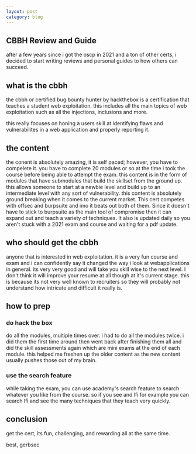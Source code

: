```yaml
---
layout: post
category: blog
---
```


## CBBH Review and Guide

after a few years since i got the oscp in 2021 and a ton of other certs, i decided to start writing reviews and personal guides to how others can
succeed. 

## what is the cbbh

the cbbh or certified bug bounty hunter by hackthebox is a certification that teaches a student web exploitation. this includes all the main topics of web exploitation such as all the injections, inclusions and more. 

this really focuses on honing a users skill at identifying flaws and vulnerabilites in a web application and properly reporting it. 

## the content

the conent is absolutely amazing, it is self paced; however, you have to compelete it. you have to complete 20 modules or so at the time i took the course before being able to attempt the exam. this content is in the form of modules that have submodules that build the skillset from the ground up. this allows someone to start at a newbie level and build up to an intermediate level with any sort of vulnerability. this content is absolutely ground breaking when it comes to the current market. This cert competes with offsec and burpsuite and imo it beats out both of them. Since it doesn't have to stick to burpsuite as the main tool of compromise then it can expand out and teach a variety of techniques. It also is updated daily so you aren't stuck with a 2021 exam and course and waiting for a pdf update.

## who should get the cbbh

anyone that is interested in web exploitation. it is a very fun course and exam and i can confidently say it changed the way i look at webapplications in general. its very very good and will take you skill wise to the next level. I don't think it will improve your resume at all though at it's current stage. this is because its not very well known to recruiters so they will probably not understand how intricate and difficult it really is. 

## how to prep

### do hack the box

do all the modules, multiple times over. i had to do all the modules twice. i did them the first time around then went back after finishing them all and did the skill assessments again which are mini exams at the end of each module. this helped me freshen up the older content as the new content usually pushes those out of my brain.

### use the search feature

while taking the exam, you can use academy's search feature to search whatever you like from the course. so if you see and lfi for example you can search lfi and see the many techniques that they teach very quickly.

## conclusion

get the cert, its fun, challenging, and rewarding all at the same time. 

best, gerbsec